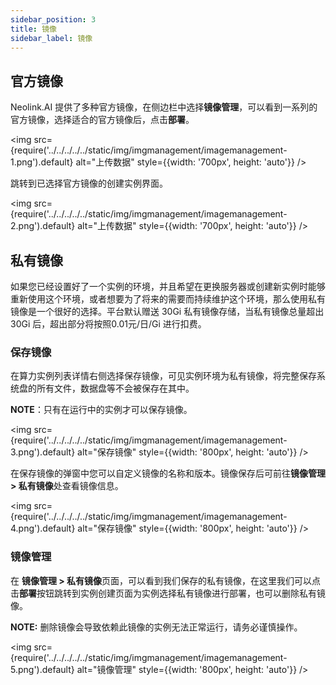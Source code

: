 ```yaml
---
sidebar_position: 3
title: 镜像
sidebar_label: 镜像
---
```


## 官方镜像

Neolink.AI 提供了多种官方镜像，在侧边栏中选择**镜像管理**，可以看到一系列的官方镜像，选择适合的官方镜像后，点击**部署**。

<img src={require('../../../../../static/img/imgmanagement/imagemanagement-1.png').default} alt="上传数据" style={{width: '700px', height: 'auto'}} />

跳转到已选择官方镜像的创建实例界面。

<img src={require('../../../../../static/img/imgmanagement/imagemanagement-2.png').default} alt="上传数据" style={{width: '700px', height: 'auto'}} />

## 私有镜像

如果您已经设置好了一个实例的环境，并且希望在更换服务器或创建新实例时能够重新使用这个环境，或者想要为了将来的需要而持续维护这个环境，那么使用私有镜像是一个很好的选择。平台默认赠送 30Gi 私有镜像存储，当私有镜像总量超出 30Gi 后，超出部分将按照0.01元/日/Gi 进行扣费。

### 保存镜像

在算力实例列表详情右侧选择保存镜像，可见实例环境为私有镜像，将完整保存系统盘的所有文件，数据盘等不会被保存在其中。

__NOTE__：只有在运行中的实例才可以保存镜像。

<img src={require('../../../../../static/img/imgmanagement/imagemanagement-3.png').default} alt="保存镜像" style={{width: '800px', height: 'auto'}} />

在保存镜像的弹窗中您可以自定义镜像的名称和版本。镜像保存后可前往**镜像管理 > 私有镜像**处查看镜像信息。

<img src={require('../../../../../static/img/imgmanagement/imagemanagement-4.png').default} alt="保存镜像" style={{width: '800px', height: 'auto'}} />

### 镜像管理

在 **镜像管理 > 私有镜像**页面，可以看到我们保存的私有镜像，在这里我们可以点击**部署**按钮跳转到实例创建页面为实例选择私有镜像进行部署，也可以删除私有镜像。

__NOTE:__ 删除镜像会导致依赖此镜像的实例无法正常运行，请务必谨慎操作。

<img src={require('../../../../../static/img/imgmanagement/imagemanagement-5.png').default} alt="镜像管理" style={{width: '800px', height: 'auto'}} />
